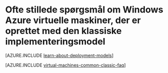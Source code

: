 <properties
    pageTitle="Ofte stillede spørgsmål om klassisk FOS | Microsoft Azure"
    description="Indeholder svar på nogle af de almindelige spørgsmål om Windows Azure virtuelle maskiner, der er oprettet med den klassiske implementeringsmodel."
    services="virtual-machines-windows"
    documentationCenter=""
    authors="cynthn"
    manager="timlt"
    editor=""
    tags="azure-service-management"/>

<tags
    ms.service="virtual-machines-windows"
    ms.workload="infrastructure-services"
    ms.tgt_pltfrm="vm-windows"
    ms.devlang="na"
    ms.topic="article"
    ms.date="07/28/2016"
    ms.author="cynthn"/>

# <a name="frequently-asked-question-about-azure-windows-virtual-machines-created-with-the-classic-deployment-model"></a>Ofte stillede spørgsmål om Windows Azure virtuelle maskiner, der er oprettet med den klassiske implementeringsmodel

[AZURE.INCLUDE [learn-about-deployment-models](../../includes/learn-about-deployment-models-classic-include.md)]

[AZURE.INCLUDE [virtual-machines-common-classic-faq](../../includes/virtual-machines-common-classic-faq.md)]
